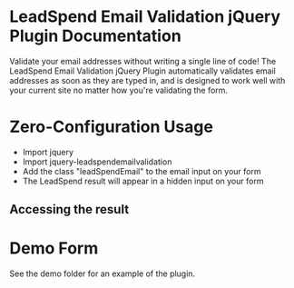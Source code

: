 LeadSpend Email Validation jQuery Plugin Documentation
====================
Validate your email addresses without writing a single line of code!  The LeadSpend Email Validation jQuery Plugin automatically validates email addresses
as soon as they are typed in, and is designed to work well with your current site no matter how you're validating the form.

Zero-Configuration Usage
====================
* Import jquery
* Import jquery-leadspendemailvalidation
* Add the class "leadSpendEmail" to the email input on your form
* The LeadSpend result will appear in a hidden input on your form

Accessing the result
--------------------


Demo Form
====================
See the demo folder for an example of the plugin.